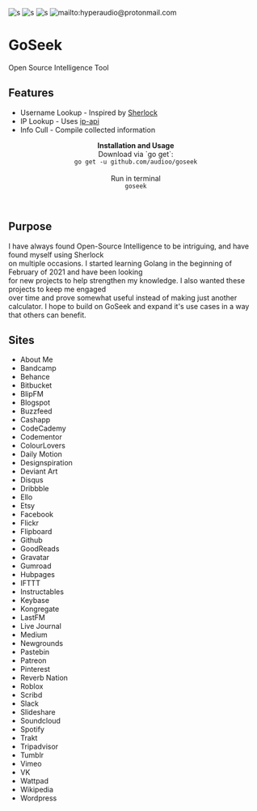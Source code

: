 ![s](https://goreportcard.com/badge/github.com/audioo/goseek) ![s](https://img.shields.io/badge/Golang-1.15-blue.svg) ![s](https://img.shields.io/badge/License-MIT-blue.svg) ![mailto:hyperaudio@protonmail.com](https://img.shields.io/badge/Contact-Email-blue.svg)
# GoSeek
Open Source Intelligence Tool

## Features
- Username Lookup - Inspired by [Sherlock](https://github.com/sherlock-project/sherlock)
- IP Lookup - Uses [ip-api](https://ip-api.com/)
- Info Cull - Compile collected information

<p align=center>
     <a><strong>Installation and Usage</strong></a><br>
Download via `go get`:<br>
  <code>go get -u github.com/audioo/goseek</code><br><br>
Run in terminal<br>
  <code>goseek</code>
</p><br>

## Purpose
I have always found Open-Source Intelligence to be intriguing, and have found myself using Sherlock<br> on multiple occasions. I started learning Golang in the beginning of February of 2021 and have been looking <br>for new projects to help strengthen my knowledge. I also wanted these projects to keep me engaged<br> over time and prove somewhat useful instead of making just another calculator. I hope to build on GoSeek and expand it's use cases in a way that others can benefit.

## Sites

 - About Me
 - Bandcamp
 - Behance
 - Bitbucket
 - BlipFM
 - Blogspot
 - Buzzfeed
 - Cashapp
 - CodeCademy
 - Codementor
 - ColourLovers
 - Daily Motion
 - Designspiration
 - Deviant Art
 - Disqus
 - Dribbble
 - Ello
 - Etsy
 - Facebook
 - Flickr
 - Flipboard
 - Github
 - GoodReads
 - Gravatar
 - Gumroad
 - Hubpages
 - IFTTT
 - Instructables
 - Keybase
 - Kongregate
 - LastFM
 - Live Journal
 - Medium
 - Newgrounds
 - Pastebin
 - Patreon
 - Pinterest
 - Reverb Nation
 - Roblox
 - Scribd
 - Slack
 - Slideshare
 - Soundcloud
 - Spotify
 - Trakt
 - Tripadvisor
 - Tumblr
 - Vimeo
 - VK
 - Wattpad
 - Wikipedia
 - Wordpress

